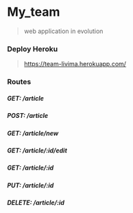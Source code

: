 # My_team
> web application in evolution

### Deploy Heroku
> https://team-livima.herokuapp.com/ 

### Routes
##### GET: /article 
##### POST: /article
##### GET: /article/new
##### GET: /article/:id/edit
##### GET: /article/:id
##### PUT: /article/:id
##### DELETE: /article/:id